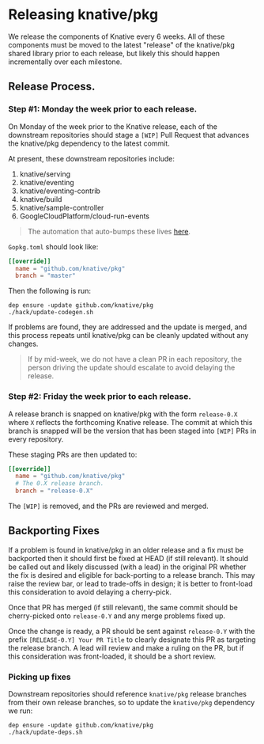 # Releasing knative/pkg

We release the components of Knative every 6 weeks.  All of these components must
be moved to the latest "release" of the knative/pkg shared library prior to each
release, but likely this should happen incrementally over each milestone.

## Release Process.

### Step #1: Monday the week prior to each release.

On Monday of the week prior to the Knative release, each of the downstream
repositories should stage a `[WIP]` Pull Request that advances the knative/pkg
dependency to the latest commit.

At present, these downstream repositories include:

1. knative/serving
1. knative/eventing
1. knative/eventing-contrib
1. knative/build
1. knative/sample-controller
1. GoogleCloudPlatform/cloud-run-events

> The automation that auto-bumps these lives [here](https://github.com/mattmoor/knobots/tree/knative/cmd/periodic/kodata).

`Gopkg.toml` should look like:

```toml
[[override]]
  name = "github.com/knative/pkg"
  branch = "master"
```

Then the following is run:

```shell
dep ensure -update github.com/knative/pkg
./hack/update-codegen.sh
```

If problems are found, they are addressed and the update is merged, and this
process repeats until knative/pkg can be cleanly updated without any changes.

> If by mid-week, we do not have a clean PR in each repository, the person
> driving the update should escalate to avoid delaying the release.


### Step #2: Friday the week prior to each release.

A release branch is snapped on knative/pkg with the form `release-0.X` where `X`
reflects the forthcoming Knative release.  The commit at which this branch is
snapped will be the version that has been staged into `[WIP]` PRs in every
repository.

These staging PRs are then updated to:

```toml
[[override]]
  name = "github.com/knative/pkg"
  # The 0.X release branch.
  branch = "release-0.X"
```

The `[WIP]` is removed, and the PRs are reviewed and merged.


## Backporting Fixes

If a problem is found in knative/pkg in an older release and a fix must be
backported then it should first be fixed at HEAD (if still relevant).  It should
be called out and likely discussed (with a lead) in the original PR whether the
fix is desired and eligible for back-porting to a release branch.  This may
raise the review bar, or lead to trade-offs in design; it is better to
front-load this consideration to avoid delaying a cherry-pick.

Once that PR has merged (if still relevant), the same commit should be
cherry-picked onto `release-0.Y` and any merge problems fixed up.

Once the change is ready, a PR should be sent against `release-0.Y` with the
prefix `[RELEASE-0.Y] Your PR Title` to clearly designate this PR as targeting
the release branch.  A lead will review and make a ruling on the PR, but if
this consideration was front-loaded, it should be a short review.

### Picking up fixes

Downstream repositories should reference `knative/pkg` release branches from
their own release branches, so to update the `knative/pkg` dependency we run:

```shell
dep ensure -update github.com/knative/pkg
./hack/update-deps.sh
```
